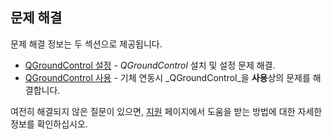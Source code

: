 ## 문제 해결

문제 해결 정보는 두 섹션으로 제공됩니다.

- [QGroundControl 설정](../troubleshooting/qgc_setup.md) - _QGroundControl_ 설치 및 설정 문제 해결.
- [QGroundControl 사용](../troubleshooting/qgc_usage.md) - 기체 연동시 _QGroundControl_을 **사용**상의 문제를 해결합니다.

여전히 해결되지 않은 질문이 있으면, [지원](../support/support.md) 페이지에서 도움을 받는 방법에 대한 자세한 정보를 확인하십시오.
